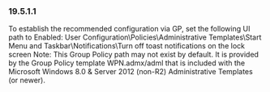
### 19.5.1.1  
To establish the recommended configuration via GP, set the following UI path to Enabled: 
User Configuration\Policies\Administrative Templates\Start Menu and 
Taskbar\Notifications\Turn off toast notifications on the lock screen 
Note: This Group Policy path may not exist by default. It is provided by the Group Policy 
template WPN.admx/adml that is included with the Microsoft Windows 8.0 & Server 2012 
(non-R2) Administrative Templates (or newer). 
   
